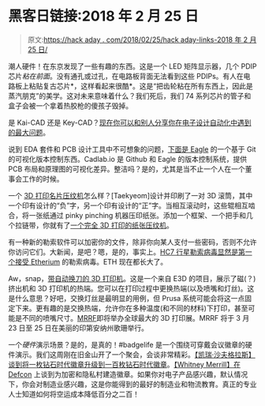 # 黑客日链接:2018 年 2 月 25 日

> 原文:[https://hack aday . com/2018/02/25/hack aday-links-2018 年 2 月 25 日/](https://hackaday.com/2018/02/25/hackaday-links-february-25-2018/)

潮人硬件！在东京发现了一些有趣的东西。这是一个 LED 矩阵显示器，几个 PDIP 芯片*粘在前面*。没有通孔或过孔，在电路板背面无法看到这些 PDIPs。有人在电路板上粘贴复古芯片*，这样看起来很酷*。这是“把齿轮粘在所有东西上，因此是蒸汽朋克”的美学。这对未来意味着什么？我们死后，我们 74 系列芯片的管子和盒子会被一个拿着热胶枪的傻孩子毁掉。

是 Kai-CAD 还是 Key-CAD？[现在你可以和别人分享你在电子设计自动化中遇到的最大问题](https://contextualelectronics.com/product/choose-your-side-shirt/)。

说到 EDA 套件和 PCB 设计工具中不可想象的问题，[下面是 Eagle](https://cadlab.io/) 的一个基于 Git 的可视化版本控制东西。Cadlab.io 是 Github 和 Eagle 的版本控制系统，提供 PCB 布局和原理图的可视化差异。整洁吗？是的，尤其是当不止一个人在一个董事会工作的时候。

一个 [3D 打印名片压纹机](https://www.instagram.com/p/BLCe3D8BTSg/)怎么样？[Taekyeom]设计并印刷了一对 3D 滚筒，其中一个印有设计的“负”字，另一个印有设计的“正”字。当相互滚动时，这些辊相互啮合，将一张纸通过 pinky pinching 机器压印纸张。添加一个框架、一个把手和几个拉链带，你就有了[一个完全 3D 打印的纸张压纹机](https://www.instagram.com/p/BcF2fClF8sZ/)。

有一种新的勒索软件可以加密你的文件，除非你向某人支付一些密码，否则不允许你访问它们。大新闻，是吧？嗯，是的，事实上。[HC7 行星勒索病毒显然是第一个接受 Etherium](https://www.bleepingcomputer.com/news/security/hc7-planetary-ransomware-may-be-the-first-to-accept-ethereum/) 的勒索病毒。ETH 现在都长大了。

Aw，snap，[带自动换刀的 3D 打印机](https://twitter.com/E3DOnline/status/966747682554482689)。这是一个来自 E3D 的项目，展示了磁(？)挤出机和 3D 打印机的热端。您可以在打印过程中更换热端(以及喷嘴和灯丝)。这是什么意思？好吧，交换灯丝是最明显的用例，但 Prusa 系统可能会将这一点固定下来。更有趣的是交换热端，允许你在多种温度(和不同的材料)下打印，甚至可能是不同的喷嘴尺寸。[MRRF](https://www.eventbrite.com/e/2018-midwest-reprap-festival-registration-38591937524)即将举办全球最大的 3D 打印展。MRRF 将于 3 月 23 日至 25 日在美丽的印第安纳州歌珊举行。

一个*硬件*演示场景？是的，是真的！#badgelife 是一个围绕可穿戴会议徽章的硬件演示。我们这周刚在旧金山开了一个聚会，会谈非常精彩。[【凯瑞·沙夫格拉斯】谈到将一枚钻石时代徽章升级到一百枚钻石时代徽章](https://www.youtube.com/watch?v=PUvh5-_HJJg)。[【Whitney Merrill】在 Defcon](https://www.youtube.com/watch?v=fDB-15LNyKg) 上谈到为加密和隐私村建造徽章。如果你对电子产品感兴趣，默认情况下，你会对制造业感兴趣，这是你能得到的最好的制造业和物流教育。真正的专业人士知道如何将空运成本降低百分之二百！